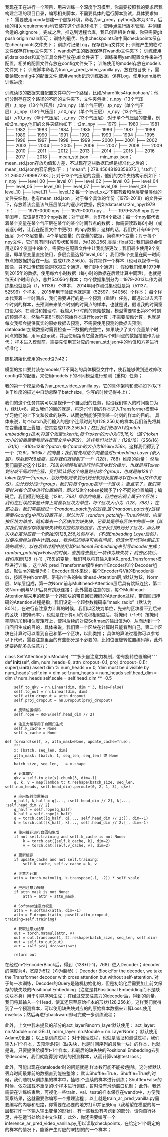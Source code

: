 我现在正在进行一个项目，用来训练一个深度学习模型，你需要按照我的要求帮我构建合理的项目目录，编写相关脚本，不需要具体的运行脚本测试，具体要求如下：
需要使用conda创建一个虚拟环境，命名为ar_pred，python版本为3.10，后续的相关requirements均安装在这个虚拟环境下；
使用git进行版本管理，并创建合适的.gitignore；
完成之后，推送到远程仓库，我已创建相关仓库，你只需要git push origin main即可；
训练的最优、结束checkpoints和中间checkpoints保存在checkpoints文件夹下；
训练时记录Log，保存在log文件夹下;
训练产生的临时文件保存在tmp文件夹下；
wandb产生的数据保存在wandb文件夹下；
训练使用的dataloader和其他工具文件存放在util文件夹下；
训练采用yaml配置文件来进行配置，相关的配置文件存放在config文件夹下；
训练使用的model存放在models文件夹下；
训练脚本命名为train_ar_pred_video_vanilla.py，放在根目录下，需要读取config中的配置文件,使用wandb记录训练数据，保存Log，使用tqdm展示训练进度;

训练读取的数据来自配置文件中的一个路径，比如/sharefiles4/qubohuan/；他们分别存在这个路径的不同的文件夹下，文件夹包括：r_npy（13个气压层）,t_npy（13个气压层）,t2m_npy（单个气压层）,tp_npy（单个气压层）,u_npy（13个气压层）,u10_npy（单个气压层）,v_npy（13个气压层）,v10_npy（单个气压层）,z_npy（13个气压层）;对于单个气压层的变量，例如t2m_npy,他们的文件夹结构如下：
t2m_npy
├── 1979
├── 1980
├── 1981
├── 1982
├── 1983
├── 1984
├── 1985
├── 1986
├── 1987
├── 1988
├── 1989
├── 1990
├── 1991
├── 1992
├── 1993
├── 1994
├── 1995
├── 1996
├── 1997
├── 1998
├── 1999
├── 2000
├── 2001
├── 2002
├── 2003
├── 2004
├── 2005
├── 2006
├── 2007
├── 2008
├── 2009
├── 2010
├── 2011
├── 2012
├── 2013
├── 2014
├── 2015
├── 2016
├── 2017
├── 2018
├── mean_std.json
└── min_max.json；
mean_std.json存放均值和方差，不过现存这些数据已经是标准化之后的；
mean_std.json内容示例如下：
{
    "mean": [
        278.45648193359375
    ],
    "std": [
        21.26502799987793
    ]
};
对于13个气压层的变量，他们的文件夹结构示例如下：
r_npy
├── level_00
├── level_01
├── level_02
├── level_03
├── level_04
├── level_05
├── level_06
├── level_07
├── level_08
├── level_09
├── level_10
├── level_11
└── level_12
每一个level_xx之下都有着和单层变量类似的文件夹结构，也有mean_std.json；
对于每个具体的年份（1979-2018）的文件夹下，存放着该变量该气压层某年的逐小时数据，例如/datasets/t2m_npy/1979下：
.
├── 1979-0000.npy
├── 1979-0001.npy
...
└── 1979-8759.npy
对于非闰年，应该是8760个npy数据；对于闰年，为8784个数据；每一个npy都代表着某个变量在某个气压层在某年的某个时间节点的数据；
你需要读取每6小时（或者逐小时，让我在配置文件中更改）的npy数据；
这样的话，我们共计有69个气压层（5个13层变量，4个单层变量）的变量的数据，简称69个变量；对于每个npy文件，它们具有同样的形状和类型，为(128,256),类型: float32;
我们最终会使用这69个变量中的k个，需要你在配置文件中让我能够更改；我们最少使用9个变量，即单层变量直接使用，多层变量选择“level_00”；
我们将k个变量在同一时间节点的数据拼合在一起，变成(128,256,k)，将其视作一个样本（也可以视作一帧图像，只不过传统图像是RGB三个通道，我们是k个通道）；
假设我们使用1979年到2015年的数据，使用每六小时数据（每小时的数据在后续计算中同理），也就是每天4个时间节点，总共54056个样本；
每个数据集划分为：1979-2013年作为训练集也就是第（1，51136）个样本， 2014年用作测试集也就是第（51137，52596）个样本 ，2015年用于验证也就是第（52597，54056）个样本；
每个样本代表着一个时间点，我们需要进行的是一个预测（重建）任务，即通过过去若干个时刻的样本，去预测未来某个时刻的时间点的样本，也就是说，假设我的时间窗口设为8，在测试和推理时，我输入1-7时刻的原始数据，模型需要输出第8个时刻的预测样本，然后与第8时刻的原始样本进行loss计算；不需要滚动计算，也就是每次我都会提供真实的原始数据去预测，不需要使用预测的数据去预测;
dataloader加载数据时需要检查一下数据的完整性，如果缺少了某个变量某个时间点的数据，用log提示我，并且使用距离它最近的两个时间点的数据插值作为替代；
样本进入模型前，需要先使用其对应的mean_std.json中的均值和方差进行标准化；

随机初始化使用的seed设为42；

模型的接口要封装在models/下不同名的具体模型文件中，使我能够做到通过修改config中的配置，来使用models下的不同模型进行预测（重构）任务；

我的第一个模型命名为ar_pred_video_vanilla.py，它的具体架构和流程如下(以下关于维度的描述中自动忽略了batchsize，你写的时候记得补上)：

我们的这个任务其实可以是视作一个自回归的任务，假设我们输入的时间窗口为t，t默认=8，那么我们的目的就是，将这t个时刻的样本送入Transformer模型中学习他们的上下文和彼此的联系，从而达到能够预测某一时刻的样本的目的。
具体来说，每个batch我们输入的是t个连续时刻的(128,256,k)的样本;我们首先将其在变量维度上叠加，使其变成(128,256,k*t)；然后我们使用ViT的patch embeddings技术,将这个张量token化,每个token的大小为(16,16,k)（这个token大小的设置需要我能在配置文件中更改），这样我们总计有：（128/16）*（256/16）*（k*t/k）=8*16*t=128*t个patch,每个patch的大小为16*16*k=256*k，这样我们得到了一个（128*t，16*16*k）的向量；我们首先将这个向量通过Embedding Layer (嵌入层)，映射到768维度，这样我们就得到了一个（128*t，768）维度的向量；
然后我们需要对这个(128*t，768)的视频张量进行时空区块划分操作，也就是将Token划分成不同的时空簇，我们默认将这个向量划分成t个group，也就是每128个token视作一个group，划分的规则来划分(划分规则我需要可以在config文件中更改)，总计划分成t个group，我们将每个group视作一个区块；
重点来了，我们需要针对每个区块进行位置编码，即这128*t个token被赋予了t个不同的位置编码；编码后，我们得到的还是（128*t，768）维度的向量，但他在宏观上属于t个区块；我们在后续的某些计算上需要以区块为单位，每个区块大小为（128，768）；
在那之后，我们需要经过一个random_patchify的过程,这个random_patchify过程需要在config中可以设置开关，默认为开；random_patchify=True的时候，向量按区块为单位，随机裁去一个区块作为缺失块，记录其是原有区块中的哪一块（其实我们需要保存得是缺失块的对应的原始信息，由于我们按t划分了区块，那么缺失块必定对应着一个原始的(128,256,k)的样本，（不是Embedding Layer后的），以便在后续过程中计算Loss，我的叙述顺序可能有问题，但请你写代码时保证正确的顺序），以在后续过程中使用其Positional Embedding来引导decoder生成；random_patchify=False的时候，直接裁去最后一块作为缺失块；
裁去区块后，我们得到(128*（t-1）,768)的变量，我们可以将其输入到AR_pred_Transformer模型进行训练；
这个AR_pred_Transformer模型由m个Encoder和1个Decoder组成，默认m的数量为8；
Encoder:具体来说，每个Encoder与Vit的Encoder类似，按顺序由Norm层、带有h个头的Multihead-Attention层,h默认为12，Norm层、Mlp层组成，第一次Norm前与Multihead-Attention层后具有跳跃连接，第二次Norm前与MLP后具有跳跃连接；
此外需要注意的是，每个Multihead-Attention层采用的都是一个逐区块的带自回归掩码的Attention过程，带自回归掩码的Attention过程是指，我们设定一个超参数掩码率“mask_radio”（默认为80%），在进行自注意力计算的时候，我们以区块为单位，先来的区块看不到后来的区块（按掩码率），也就是在计算q,k的点积相似度后，将掩码（-1e9）按掩码率随机加到相似度矩阵上，使得后续的对应Softmax的输出值为0，从而达到一个自回归生成的目的，具体来说，我们第一个区块在计算时只能看到自己，第二个区块在计算时可以看到自己和第一个区块，以此类推；
具体的算法过程你可以参考以下代码，需要注意里面的有些部分是不必要的，比如位置旋转位置编码等，此外还要适配多头注意力：


class SelfAttention(nn.Module):
    """多头自注意力机制，带有旋转位置编码"""
    def __init__(self, dim, num_heads=8, attn_dropout=0.1, proj_dropout=0.1):
        super().__init__()
        assert dim % num_heads == 0, 'dim must be divisible by num_heads'
        self.dim = dim
        self.num_heads = num_heads
        self.head_dim = dim // num_heads
        self.scale = self.head_dim ** -0.5
        
        self.to_qkv = nn.Linear(dim, dim * 3, bias=False)
        self.to_out = nn.Linear(dim, dim)
        self.attn_dropout = attn_dropout
        self.proj_dropout = nn.Dropout(proj_dropout)
        
        # 旋转位置编码
        self.rope = RoPE(self.head_dim // 2)
        
        # 注意力缓存用于自回归生成
        self.k_cache = None
        self.v_cache = None
    
    def forward(self, x, attn_mask=None, update_cache=True):
        """
        x: [batch, seq_len, dim]
        attn_mask: [batch, 1, seq_len, seq_len] 或 None
        """
        batch_size, seq_len, _ = x.shape
        
        # 计算QKV
        qkv = self.to_qkv(x).chunk(3, dim=-1)
        q, k, v = map(lambda t: t.reshape(batch_size, seq_len, self.num_heads, self.head_dim).permute(0, 2, 1, 3), qkv)
        
        # 应用旋转位置编码
        q_half, k_half = q[..., :self.head_dim // 2], k[..., :self.head_dim // 2]
        q_half = self.rope(q_half)
        k_half = self.rope(k_half)
        q = torch.cat([q_half, q[..., self.head_dim // 2:]], dim=-1)
        k = torch.cat([k_half, k[..., self.head_dim // 2:]], dim=-1)
        
        # 使用缓存进行自回归生成
        if not self.training and self.k_cache is not None:
            k = torch.cat([self.k_cache, k], dim=2)
            v = torch.cat([self.v_cache, v], dim=2)
        
        # 更新缓存
        if update_cache and not self.training:
            self.k_cache, self.v_cache = k, v
        
        # 注意力计算
        attn = torch.matmul(q, k.transpose(-1, -2)) * self.scale
        
        # 应用注意力掩码
        if attn_mask is not None:
            attn = attn + attn_mask
        
        # Softmax注意力权重
        attn = F.softmax(attn, dim=-1)
        attn = F.dropout(attn, p=self.attn_dropout, training=self.training)
        
        # 获取注意力结果
        out = torch.matmul(attn, v)
        out = out.transpose(1, 2).reshape(batch_size, seq_len, self.dim)
        out = self.to_out(out)
        out = self.proj_dropout(out)
        
        return out


在经过m个EncoderBlock后，得到（128*(t-1)，768）进入Decoder；decoder的深度为4，宽度为512（均为超参）；
Decoder Block:For the decoder, we take the Transformer decoder with cross attention but without self-attention. 
对于每一次训练，Decoder的Query是随机初始化的，但是初始化后需要加上前文保存的缺失块的Positional Embedding（注意是其Positional Embedding而不是缺失块本身）用于引导序列生成；
在经过交叉注意力的decoder后，得到的向量，我们将其输入一个Head，使其还原至原始样本的形状(128,256,k)，这样我们就得到了一个预测样本，可以使用缺失块对应的的原始样本数据来计算Loss,使用mseloss；然后再进行backward即可完成一步训练流程；

此外，上文中我未提及的部分的act_layer和norm_layer默认使用：
act_layer: nn.Module = nn.GELU,
norm_layer: nn.Module = nn.LayerNorm；
默认使用Adam优化器；
以上是训练过程；
对于推理过程，也就是验证和测试过程，我们输入t-1个样本，去预测t时刻（缺失块，也是时间序列的最后一块）的样本，也就是说，只要提供给模型t-1个样本，和最后的缺失块的Positional Embedding去引导decoder，我们就能得到t时刻的预测样本，从而计算val和test loss；


此外，可能出现在dataloader时的问题就是:样本数可能不能被t整除，这时候默认丢弃时间最靠前的数据直到能被整除；
默认Shuffle=True，Shuffle=True的时候，我们随机从训练集的样本中，抽取t个连续的样本进行训练；Shuffle=False的时候，依次加载不重复的t个样本进行训练，暂时没有滑动窗口机制；
此外，我还需要在训练结束后，可视化一些train、val、test的样本保存在wandb中，方便我观察结果，这就需要你编写一个推理流程；
以上就是train_ar_pred_vanilla.py需要编写的内容和思路，你需要在必要的地方打印并记录log（我希望在模型的每一层都打印一下输入输出变量的形状），有一些我没有考虑到的部分，请你自行补足，并在适当处给出中文注释；
此外，你还需要编写一个inference_ar_pred_video_vanilla.py,用以读取checkpoints，在给定t-1个既定的的样本的情况下，能够产生对应的t时刻的的一个样本；